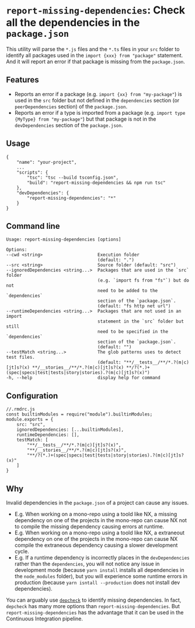 # `report-missing-dependencies`: Check all the dependencies in the `package.json`
This utility will parse the `*.js` files and the `*.ts` files in your `src` folder to identify all packages used in the `import {xxx} from "package"` statement. And it will report an error if that package is missing from the `package.json`.

## Features
 - Reports an error if a package (e.g. `import {xx} from "my-package"`) is used in the `src` folder but not defined in the `dependencies` section (or `peerDependencies` section) of the `package.json`.
 - Reports an error if a type is imported from a package (e.g. `import type {MyType} from "my-package"`) but that package is not in the `devDependencies` section of the `package.json`.
## Usage

    {
        "name": "your-project",
        ...
        "scripts": {
            "tsc": "tsc --build tsconfig.json",
            "build": "report-missing-dependencies && npm run tsc"
        },
        "devDependencies": {
            "report-missing-dependencies": "*"
        }
    }


## Command line

    Usage: report-missing-dependencies [options]

    Options:
    --cwd <string>                     Execution folder
                                       (default: ".")
    --src <string>                     Source folder (default: "src")
    --ignoredDependencies <string...>  Packages that are used in the `src` folder
                                       (e.g. `import fs from "fs"`) but do not
                                       need to be added to the `dependencies`
                                       section of the `package.json`.
                                       (default: "fs http net url")
    --runtimeDependencies <string...>  Packages that are not used in an import
                                       statement in the `src` folder but still
                                       need to be specified in the `dependencies`
                                       section of the `package.json`.
                                       (default: "")
    --testMatch <string...>            The glob patterns uses to detect test files.
                                       (default: "**/__tests__/**/*.?(m|c)[jt]s?(x) **/__stories__/**/*.?(m|c)[jt]s?(x) **/?(*.)+(spec|specs|test|tests|story|stories).?(m|c)[jt]s?(x)")
    -h, --help                         display help for command

## Configuration

    //.rmdrc.js
    const builtinModules = require("module").builtinModules;
    module.exports = {
        src: "src",
        ignoredDependencies: [...builtinModules],
        runtimeDependencies: [],
        testMatch: [
            "**/__tests__/**/*.?(m|c)[jt]s?(x)",
            "**/__stories__/**/*.?(m|c)[jt]s?(x)",
            "**/?(*.)+(spec|specs|test|tests|story|stories).?(m|c)[jt]s?(x)"
        ]
    }

## Why

Invalid dependencies in the `package.json` of a project can cause any issues.

- E.g. When working on a mono-repo using a toold like NX, a missing dependency on one of the projects in the mono-repo can cause NX not to compile the missing dependency causing errors at runtime.
- E.g. When working on a mono-repo using a toold like NX, a extraneout dependency on one of the projects in the mono-repo can cause NX compile the extraneous dependency causing a slower development cycle.
- E.g. If a runtime dependency is incorrectly places in the `devDependencies` rather than the `dependencies`, you will not notice any issue in development mode (because `yarn install` installs all dependencies in the `node_modules` folder), but you will experience some runtime errors in production (because `yarn isntall --production` does not install dev dependencies).

You can arguably use [`depcheck`](https://github.com/depcheck/depcheck) to identify missing dependencies.
In fact, `depcheck` has many more options than `report-missing-dependencies`.
But `report-missing-dependencies` has the advantage that it can be used in the Continuous Integration pipeline.